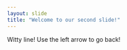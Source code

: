 ```yaml
---
layout: slide
title: "Welcome to our second slide!"
---
```

Witty line!
Use the left arrow to go back!
